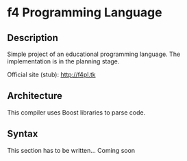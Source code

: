 f4 Programming Language
=======================

## Description
Simple project of an educational programming language. The implementation is in the planning stage.

Official site (stub): http://f4pl.tk

## Architecture
This compiler uses Boost libraries to parse code.

## Syntax
This section has to be written... Coming soon